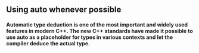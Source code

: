 ## Using auto whenever possible

#### Automatic type deduction is one of the most important and widely used features in modern C++. The new C++ standards have made it possible to use auto as a placeholder for types in various contexts and let the compiler deduce the actual type.
